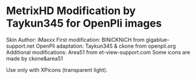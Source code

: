 MetrixHD Modification by Taykun345 for OpenPli images
=================================================

Skin Author: iMaxxx
First modification: BiNiCKNiCH from gigablue-support.net
OpenPli adaptation: Taykun345 & ckone from openpli.org
Additional modifications: Area51 from et-view-support.com
Some icons are made by ckone&area51

Use only with XPicons (transparent light).
